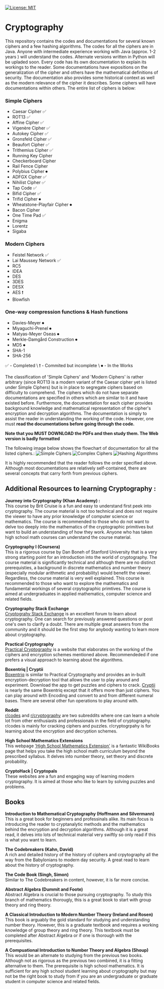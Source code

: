 [![License: MIT](https://img.shields.io/badge/License-MIT-yellow.svg)](https://raw.githubusercontent.com/kj3moraes/Cryptography/master/LICENSE?token=AGECP4T5NJ7KPGV427OZ5FK7K4N2K)

# Cryptography
This repository contains the codes and documentations for several known ciphers and a few hashing algorithms. The codes for all the ciphers are in Java. Anyone with intermediate experience working with Java (approx. 1-2 years ) will understand the codes. Alternate versions written in Python will be upladed soon. Every code has its own documentation to explain its workings to the reader. Some documentations have expositions on the generalization of the cipher and others have the mathematical definitions of security. The documentation also provides some historical context as well as the modern relevance of the cipher it describes. Some ciphers will have documentations within others. The entire list of ciphers is below:

### Simple Ciphers  
   * Caesar Cipher ✅
   * ROT13 ✅    
   * Affine Cipher ✅
   * Vigenère Cipher ✅  
   * Autokey Cipher ✅
   * Gronsfeld Cipher ✅
   * Beaufort Cipher ✅
   * Trithemius Cipher ✅
   * Running Key Cipher  
   * Checkerboard Cipher
   * Rail Fence Cipher  
   * Polybius Cipher ⏺
   * ADFGX Cipher ✅
   * Nihilist Cipher ✅
   * Tap Code ✅
   * Bifid Cipher ✅ 
   * Trifid Cipher ⏺
   * Wheatstone-Playfair Cipher ⏺
   * Bacon Cipher  
   * One Time Pad ✅
   * Enigma  
   * Lorentz
   * Sigaba
### Modern Ciphers
   * Feistel Network ✅
   * Lai Maussey Network ✅
   * RC5
   * IDEA
   * DES
   * 3DES
   * DESX
   * AES ❗
   * Blowfish
   
### One-way compression functions & Hash functions
   * Davies-Meyer ⏺
   * Miyaguchi-Prenel ⏺
   * Matyas-Meyer Oseas ⏺
   * Merkle-Damgård Construction ⏺
   * MD5 ⏺
   * SHA-1
   * SHA-256


  
 ✅ - Completed \\
 ❗ - Commited but incomplete \\
 ⏺ - In the Works

The classification of 'Simple Ciphers' and 'Modern Ciphers' is rather arbitrary (since ROT13 is a modern variant of the Caesar cipher yet is listed under Simple Ciphers) but is in place to segregate ciphers based on difficulty to comprehend. The ciphers which do not have separate documentations are specified in others which are similar to it and have existed before. Furthermore, the documentation for each cipher provides background knowledge and mathematical representation of the cipher's encryption and decryption algorithms. The documentation is simply to assist the reader in understanding the working of the code. However, one must **read the documentations before going through the code.**

**Note that you MUST DOWNLOAD the PDFs and then study them. The Web version is badly formatted**
 
The following image below shows the flowchart of documentation for all the listed ciphers.:
![Simple Ciphers](https://raw.githubusercontent.com/LordVader31/Cryptography/master/Flowcharts/Simple%20Ciphers%20Flowchart%20-%20Web.png)
![Complex Ciphers](https://raw.githubusercontent.com/LordVader31/Cryptography/master/Flowcharts/Modern%20Ciphers%20Flowchart%20-%20Web.png)
![Hashing Algorithms](https://raw.githubusercontent.com/LordVader31/Cryptography/master/Flowcharts/Hashing%20Algorithms%20Flowchart%20-%20Web.png)

It is highly recommended that the reader follows the order specified above. Although most documentations are relatively self-contained, there are several concepts that carry forth from previous ciphers.

## **Additional Resources to learning Cryptography** :

**Journey into Cryptography (Khan Academy) :**  
This course by Brit Cruise is a fun and easy to understand first peek into cryptography. The course material is not too technical and does not require the viewer to have any prior knowledge of computer science or mathematics. The course is recommended to those who do not want to delve too deeply into the mathematics of the cryptographic primitives but want to build an understanding of how they work. Anyone who has taken high school math courses can understand the course material.

**Cryptography I (Coursera)**  
This is a rigorous course by Dan Boneh of Stanford University that is a very strong starting point for an introduction into the world of cryptography. The course material is significantly technical and although there are no distinct prerequisties, a background in discrete mathematics and number theory (especially modular arithmetic and probability) would benefit the viewer. Regardless, the course material is very well explained. This course is recommended to those who want to explore the mathematics and fundamental workings of several crpytographic primtives. The course is aimed at undergraduates in applied mathematics, computer science and related fields.


**Cryptography Stack Exchange**  
[Cryptograhy Stack Exchange](https://crypto.stackexchange.com/) is an excellent forum to learn about cryptography. One can search for previously answered questions or post one's own to clarify a doubt. There are multiple great answers from the community and it should be the first step for anybody wanting to learn more about cryptography.

**Practical Cryptography**  
[Practical Cryptography](http://practicalcryptography.com/) is a website that elaborates on the working of the ciphers and encryption schemes mentioned above. Recommendeded if one prefers a visual approach to learning about the algorithms.

**Boxentriq | Cryptii**  
[Boxentriq](https://www.boxentriq.com/) is similar to Practical Cryptography and provides an in-built encryption-decryption tool that allows the user to play around and experiment. Download the app to get puzzles and ciphers to crack. [Cryptii](https://cryptii.com/) is nearly the same Boxentriq except that it offers more than just ciphers. You can play around with Encoding and convert to and from different numeral bases. There are several  other fun operations to play around with.

**Reddit**  
[r/codes](https://www.reddit.com/r/codes/) and [r/cryptography](https://www.reddit.com/r/cryptography/) are two subreddits where one can learn a whole lot from other enthusiasts and professionals in the field of cryptography. r/codes is mainly for cracking ciphers and puzzles. r/cryptogrpahy is for learning about the encryption and decryption schemes.

**High School Mathematics Extensions**  
This webpage ['High School Mathematics Extension'](https://en.wikibooks.org/wiki/High_School_Mathematics_Extensions) is a fantastic WikiBooks page that helps you take the high school math curriculum beyond the prescribed syllabus. It delves into number theory, set theory and discrete probability.

**CryptoHack | Cryptopals**  
These websites are a fun and engaging way of learning modern cryptography. It is aimed at those who like to learn by solving puzzles and problems.

## **Books**  
**Introduction to Mathematical Cryptography (Hoffmann and Silvermann)**  
This is a great book for beginners and professinals alike. Its main focus is introducing the reader to cryptanalytic methods and the mathematics behind the encryption and decryption algorithms. Although it is a great read, it delves into lots of technical material very swiftly so only read if this is what you want to learn.

**The Codebreakers (Kahn, David)**  
A rich and detailed history of the history of ciphers and crpytography all the way from the Babylonians to modern day security. A great read to learn about the history of cryptography.

**The Code Book (Singh, Simon)**  
Similar to The Codebreakers in content, however, it is far more concise.

**Abstract Algebra (Dummit and Foote)**  
Abstract Algebra is crucial to those pursuing cryptography. To study this branch of mathematics thorougly, this is a great book to start with group theory and ring theory. 

**A Classical Introduction to Modern Number Theory (Ireland and Rosen)**  
This book is arguably the gold standard for studying and understanding number theory. However, this is a graduate textbook and requires a working knowledge of group theory and ring theory. This textbook must be completed after Abstract Algebra or if one is thorough with the prerequisites.

**A Compuational Introduction to Number Theory and Algebra (Shoup)**  
This would be an alternate to studying from the previous two books. Although not as rigorous as the previous two combined, it is a fitting alternative to them. The prerequisite is high school mathematics. It is sufficient for any high school student learning about cryptography but may not be the right book to study from if you are an undergraduate or graduate student in computer science and related fields.



